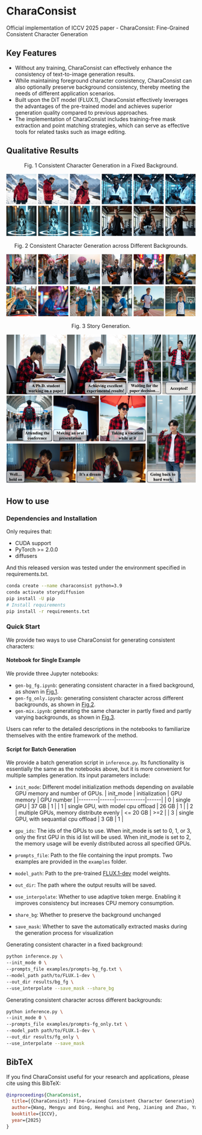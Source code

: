 # CharaConsist
Official implementation of ICCV 2025 paper - CharaConsist: Fine-Grained Consistent Character Generation

## Key Features
- Without any training, CharaConsist can effectively enhance the consistency of text-to-image generation results.
- While maintaining foreground character consistency, CharaConsist can also optionally preserve background consistency, thereby meeting the needs of different application scenarios.
- Built upon the DiT model (FLUX.1), CharaConsist effectively leverages the advantages of the pre-trained model and achieves superior generation quality compared to previous approaches.
- The implementation of CharaConsist includes training-free mask extraction and point matching strategies, which can serve as effective tools for related tasks such as image editing.

## Qualitative Results
<div align="center">Fig. 1 Consistent Character Generation in a Fixed Background.</div>

<a name="fig1"></a>
![Consistent Character Generation in a Fixed Background.](docs/static/images/fg_bg-all.jpg)

<div align="center">Fig. 2 Consistent Character Generation across Different Backgrounds.</div>

<a name="fig2"></a>
![Consistent Character Generation across Different Backgrounds.](docs/static/images/fg_only-all.jpg)

<div align="center">Fig. 3 Story Generation.</div>

<a name="fig3"></a>
![Story Generation.](docs/static/images/story.jpg)

## How to use
### Dependencies and Installation
Only requires that:
- CUDA support
- PyTorch >= 2.0.0
- diffusers

And this released version was tested under the environment specified in requirements.txt.
```bash
conda create --name characonsist python=3.9
conda activate storydiffusion
pip install -U pip
# Install requirements
pip install -r requirements.txt
```

### Quick Start
We provide two ways to use CharaConsist for generating consistent characters:

#### Notebook for Single Example
We provide three Jupyter notebooks: 
- `gen-bg_fg.ipynb`: generating consistent character in a fixed background, as shown in [Fig.1](#fig1).
- `gen-fg_only.ipynb`: generating consistent character across different backgrounds, as shown in [Fig.2](#fig2).
- `gen-mix.ipynb`: generating the same character in partly fixed and partly varying backgrounds, as shown in [Fig.3](#fig3).

Users can refer to the detailed descriptions in the notebooks to familiarize themselves with the entire framework of the method.


#### Script for Batch Generation
We provide a batch generation script in `inference.py`. Its functionality is essentially the same as the notebooks above, but it is more convenient for multiple samples generation. Its input parameters include:

- `init_mode`: Different model initialization methods depending on available GPU memory and number of GPUs.
    | init_mode   | initialization | GPU memory   | GPU number  |
    |--------|------|------------|------|
    | 0   | single GPU   |   37 GB   | 1 |
    | 1   | single GPU, with model cpu offload   |  26 GB  | 1 |
    | 2   | multiple GPUs, memory distribute evenly    |  <= 20 GB | >=2 |
    | 3   | single GPU, with sequantial cpu offload   | 3 GB | 1 |

- `gpu_ids`: The ids of the GPUs to use. When init_mode is set to 0, 1, or 3, only the first GPU in this id list will be used. When init_mode is set to 2, the memory usage will be evenly distributed across all specified GPUs.
- `prompts_file`: Path to the file containing the input prompts. Two examples are provided in the `examples` folder.
- `model_path`: Path to the pre-trained [FLUX.1-dev](https://huggingface.co/black-forest-labs/FLUX.1-dev) model weights.
- `out_dir`: The path where the output results will be saved.
- `use_interpolate`: Whether to use adaptive token merge. Enabling it improves consistency but increases CPU memory consumption.
- `share_bg`: Whether to preserve the background unchanged
- `save_mask`: Whether to save the automatically extracted masks during the generation process for visualization

Generating consistent character in a fixed background:
```bash
python inference.py \
--init_mode 0 \
--prompts_file examples/prompts-bg_fg.txt \
--model_path path/to/FLUX.1-dev \
--out_dir results/bg_fg \
--use_interpolate --save_mask --share_bg
```

Generating consistent character across different backgrounds:
```bash
python inference.py \
--init_mode 0 \
--prompts_file examples/prompts-fg_only.txt \
--model_path path/to/FLUX.1-dev \
--out_dir results/fg_only \
--use_interpolate --save_mask
```

## BibTeX
If you find CharaConsist useful for your research and applications, please cite using this BibTeX:

```BibTeX
@inproceedings{CharaConsist,
  title={{CharaConsist}: Fine-Grained Consistent Character Generation},
  author={Wang, Mengyu and Ding, Henghui and Peng, Jianing and Zhao, Yao and Chen, Yunpeng and Wei, Yunchao},
  booktitle={ICCV},
  year={2025}
}
```
